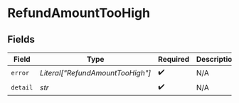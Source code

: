 # RefundAmountTooHigh


## Fields

| Field                            | Type                             | Required                         | Description                      | Example                          |
| -------------------------------- | -------------------------------- | -------------------------------- | -------------------------------- | -------------------------------- |
| `error`                          | *Literal["RefundAmountTooHigh"]* | :heavy_check_mark:               | N/A                              | RefundAmountTooHigh              |
| `detail`                         | *str*                            | :heavy_check_mark:               | N/A                              |                                  |